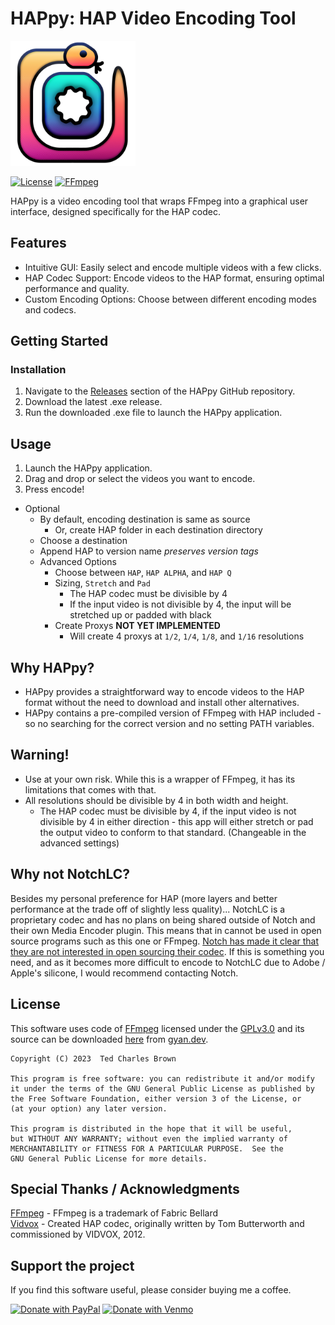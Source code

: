 # HAPpy: HAP Video Encoding Tool
<img src="https://github.com/Tedcharlesbrown/HAPpy/blob/main/GUI/assets/icon.png?raw=true" alt="HAPpy Icon" width="200"/>


[![License](https://img.shields.io/badge/Uses-FFmpeg-%23007808?logo=FFmpeg)](http://ffmpeg.org)
[![FFmpeg](https://img.shields.io/badge/License-GNU3.0-%23A42E2B?logo=gnu)](https://www.gnu.org/licenses/gpl-3.0.html#license-text)

HAPpy is a video encoding tool that wraps FFmpeg into a graphical user interface, designed specifically for the HAP codec.

## Features
- Intuitive GUI: Easily select and encode multiple videos with a few clicks.
- HAP Codec Support: Encode videos to the HAP format, ensuring optimal performance and quality.
- Custom Encoding Options: Choose between different encoding modes and codecs.

## Getting Started
### Installation
1. Navigate to the [Releases](https://github.com/tedcharlesbrown/HAPpy/releases/latest) section of the HAPpy GitHub repository.
2. Download the latest .exe release.
3. Run the downloaded .exe file to launch the HAPpy application.

## Usage
1. Launch the HAPpy application.
2. Drag and drop or select the videos you want to encode.
3. Press encode!
- Optional
  - By default, encoding destination is same as source
    - Or, create HAP folder in each destination directory
  - Choose a destination
  - Append HAP to version name *preserves version tags*
  - Advanced Options
    - Choose between `HAP`, `HAP ALPHA`, and `HAP Q`
    - Sizing, `Stretch` and `Pad`
      - The HAP codec must be divisible by 4
      - If the input video is not divisible by 4, the input will be stretched up or padded with black
    - Create Proxys **NOT YET IMPLEMENTED**
      - Will create 4 proxys at `1/2`, `1/4`, `1/8`, and `1/16` resolutions


## Why HAPpy?
- HAPpy provides a straightforward way to encode videos to the HAP format without the need to download and install other alternatives.
- HAPpy contains a pre-compiled version of FFmpeg with HAP included - so no searching for the correct version and no setting PATH variables.

## Warning!
- Use at your own risk. While this is a wrapper of FFmpeg, it has its limitations that comes with that.
- All resolutions should be divisible by 4 in both width and height.
  - The HAP codec must be divisible by 4, if the input video is not divisible by 4 in either direction - this app will either stretch or pad the output video to conform to that standard. (Changeable in the advanced settings)

## Why not NotchLC?
Besides my personal preference for HAP (more layers and better performance at the trade off of slightly less quality)... NotchLC is a proprietary codec and has no plans on being shared outside of Notch and their own Media Encoder plugin. This means that in cannot be used in open source programs such as this one or FFmpeg. [Notch has made it clear that they are not interested in open sourcing their codec](https://forum.notch.one/t/command-line-encode-utility/851/13). If this is something you need, and as it becomes more difficult to encode to NotchLC due to Adobe / Apple's silicone, I would recommend contacting Notch.

## License
This software uses code of [FFmpeg](http://ffmpeg.org) licensed under the [GPLv3.0](https://www.gnu.org/licenses/gpl-3.0.html#license-text) and its source can be downloaded [here](https://www.gyan.dev/ffmpeg/builds/packages/ffmpeg-2023-10-18-git-e7a6bba51a-full_build.7z) from [gyan.dev](https://www.gyan.dev/ffmpeg/builds/).
 
    Copyright (C) 2023  Ted Charles Brown

    This program is free software: you can redistribute it and/or modify
    it under the terms of the GNU General Public License as published by
    the Free Software Foundation, either version 3 of the License, or
    (at your option) any later version.

    This program is distributed in the hope that it will be useful,
    but WITHOUT ANY WARRANTY; without even the implied warranty of
    MERCHANTABILITY or FITNESS FOR A PARTICULAR PURPOSE.  See the
    GNU General Public License for more details.

<!-- You should have received a copy of the GNU General Public License
along with this program.  If not, see <https://www.gnu.org/licenses/>. -->

## Special Thanks / Acknowledgments
[FFmpeg](https://github.com/FFmpeg/FFmpeg) - FFmpeg is a trademark of Fabric Bellard  
[Vidvox](https://github.com/Vidvox/hap) - Created HAP codec, originally written by Tom Butterworth and commissioned by VIDVOX, 2012.

## Support the project
If you find this software useful, please consider buying me a coffee.

[![Donate with PayPal](https://img.shields.io/badge/Donate-PayPal-%23003087?logo=paypal)](https://paypal.me/tedcharlesbrown?country.x=US&locale.x=en_US)
[![Donate with Venmo](https://img.shields.io/badge/Donate-Venmo-%23008CFF?logo=venmo)](https://account.venmo.com/u/TedCharlesBrown)

